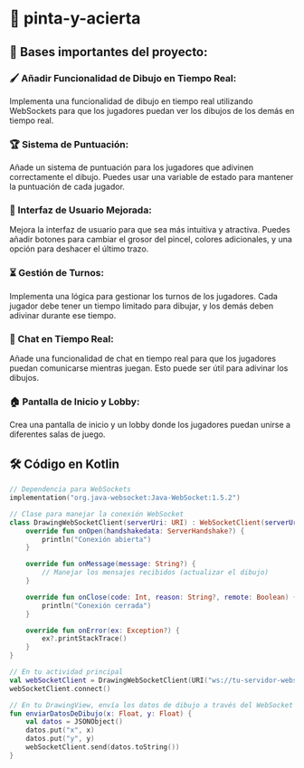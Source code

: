 # 🎨 pinta-y-acierta

## 📌 Bases importantes del proyecto:

### 🖌️ Añadir Funcionalidad de Dibujo en Tiempo Real:
Implementa una funcionalidad de dibujo en tiempo real utilizando WebSockets para que los jugadores puedan ver los dibujos de los demás en tiempo real.

### 🏆 Sistema de Puntuación:
Añade un sistema de puntuación para los jugadores que adivinen correctamente el dibujo. Puedes usar una variable de estado para mantener la puntuación de cada jugador.

### 🎨 Interfaz de Usuario Mejorada:
Mejora la interfaz de usuario para que sea más intuitiva y atractiva. Puedes añadir botones para cambiar el grosor del pincel, colores adicionales, y una opción para deshacer el último trazo.

### ⏳ Gestión de Turnos:
Implementa una lógica para gestionar los turnos de los jugadores. Cada jugador debe tener un tiempo limitado para dibujar, y los demás deben adivinar durante ese tiempo.

### 💬 Chat en Tiempo Real:
Añade una funcionalidad de chat en tiempo real para que los jugadores puedan comunicarse mientras juegan. Esto puede ser útil para adivinar los dibujos.

### 🏠 Pantalla de Inicio y Lobby:
Crea una pantalla de inicio y un lobby donde los jugadores puedan unirse a diferentes salas de juego.

## 🛠️ Código en Kotlin

```kotlin
// Dependencia para WebSockets
implementation("org.java-websocket:Java-WebSocket:1.5.2")

// Clase para manejar la conexión WebSocket
class DrawingWebSocketClient(serverUri: URI) : WebSocketClient(serverUri) {
    override fun onOpen(handshakedata: ServerHandshake?) {
        println("Conexión abierta")
    }

    override fun onMessage(message: String?) {
        // Manejar los mensajes recibidos (actualizar el dibujo)
    }

    override fun onClose(code: Int, reason: String?, remote: Boolean) {
        println("Conexión cerrada")
    }

    override fun onError(ex: Exception?) {
        ex?.printStackTrace()
    }
}

// En tu actividad principal
val webSocketClient = DrawingWebSocketClient(URI("ws://tu-servidor-websocket"))
webSocketClient.connect()

// En tu DrawingView, envía los datos de dibujo a través del WebSocket
fun enviarDatosDeDibujo(x: Float, y: Float) {
    val datos = JSONObject()
    datos.put("x", x)
    datos.put("y", y)
    webSocketClient.send(datos.toString())
}
